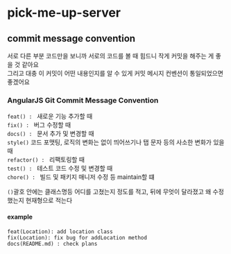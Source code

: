# pick-me-up-server

## commit message convention
서로 다른 부분 코드만을 보니까 서로의 코드를 볼 때 힘드니 작게 커밋을 해주는 게 좋을 것 같아요  
그리고 대충 이 커밋이 어떤 내용인지를 알 수 있게 커밋 메시지 컨벤션이 통일되었으면 좋겠어요  

### AngularJS Git Commit Message Convention
`feat() : ` 새로운 기능 추가할 때  
`fix() : ` 버그 수정할 때  
`docs() : ` 문서 추가 및 변경할 때  
`style()` 코드 포맷팅, 로직의 변화는 없이 띄어쓰기나 탭 문자 등의 사소한 변화가 있을 때  
`refactor() : ` 리팩토링할 때  
`test() : ` 테스트 코드 수정 및 변경할 때  
`chore() : ` 빌드 및 패키지 매니저 수정 등 maintain할 떄  

`()`괄호 안에는 클래스명등 어디를 고쳤는지 정도를 적고, 뒤에 무엇이 달라졌고 왜 수정했는지 현재형으로 적는다

#### example
`feat(Location): add location class`  
`fix(Location): fix bug for addLocation method`  
`docs(README.md) : check plans`
